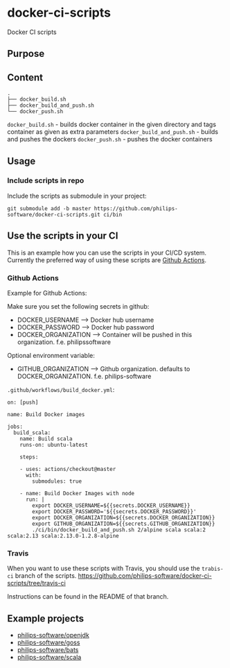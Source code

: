 # docker-ci-scripts
Docker CI scripts

## Purpose

## Content

```
.
├── docker_build.sh
├── docker_build_and_push.sh
└── docker_push.sh
```

`docker_build.sh` - builds docker container in the given directory and tags container as given as extra parameters
`docker_build_and_push.sh` - builds and pushes the dockers
`docker_push.sh` - pushes the docker containers

## Usage

### Include scripts in repo

Include the scripts as submodule in your project:
```
git submodule add -b master https://github.com/philips-software/docker-ci-scripts.git ci/bin 
```

## Use the scripts in your CI 

This is an example how you can use the scripts in your CI/CD system.
Currently the preferred way of using these scripts are [Github Actions](https://github.com/features/actions).

### Github Actions
Example for Github Actions:

Make sure you set the following secrets in github:
  - DOCKER_USERNAME --> Docker hub username
  - DOCKER_PASSWORD --> Docker hub password
  - DOCKER_ORGANIZATION --> Container will be pushed in this organization. f.e. philipssoftware

Optional environment variable:
  - GITHUB_ORGANIZATION --> Github organization. defaults to DOCKER_ORGANIZATION. f.e. philips-software

`.github/workflows/build_docker.yml`:

```
on: [push]

name: Build Docker images

jobs:
  build_scala:
    name: Build scala
    runs-on: ubuntu-latest

    steps:

    - uses: actions/checkout@master
      with:
        submodules: true

    - name: Build Docker Images with node
      run: |
        export DOCKER_USERNAME=${{secrets.DOCKER_USERNAME}}
        export DOCKER_PASSWORD='${{secrets.DOCKER_PASSWORD}}'
        export DOCKER_ORGANIZATION=${{secrets.DOCKER_ORGANIZATION}}
        export GITHUB_ORGANIZATION=${{secrets.GITHUB_ORGANIZATION}}
        ./ci/bin/docker_build_and_push.sh 2/alpine scala scala:2 scala:2.13 scala:2.13.0-1.2.8-alpine
```

### Travis
When you want to use these scripts with Travis, you should use the `trabis-ci` branch of the scripts.
https://github.com/philips-software/docker-ci-scripts/tree/travis-ci

Instructions can be found in the README of that branch.


## Example projects

- [philips-software/openjdk](https://github.com/philips-software/openjdk)
- [philips-software/goss](https://github.com/philips-software/goss)
- [philips-software/bats](https://github.com/philips-software/bats)
- [philips-software/scala](https://github.com/philips-software/bats)
